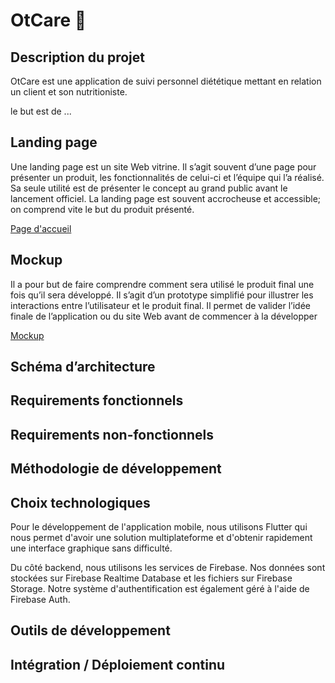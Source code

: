 # OtCare 🥕

## Description du projet

OtCare est une application de suivi personnel diététique mettant en relation un client et son nutritioniste.

le but est de ...

## Landing page

Une landing page est un site Web vitrine. Il s’agit souvent d’une page pour présenter un produit, les fonctionnalités de celui-ci et l’équipe qui l’a réalisé. Sa seule utilité est de présenter le concept au grand public avant le lancement officiel. La landing page est souvent accrocheuse et accessible; on comprend vite le but du produit présenté.

[Page d'accueil](https://github.com/PDG-NUTRI)

## Mockup

Il a pour but de faire comprendre comment sera utilisé le produit final une fois qu’il sera développé. Il s’agit d’un prototype simplifié pour illustrer les interactions entre l’utilisateur et le produit final. Il permet de valider l’idée finale de l’application ou du site Web avant de commencer à la développer

[Mockup](https://www.figma.com/file/0gbE9gDHY1h7Hnc1fviPDz/PDG-Nutri?node-id=0%3A1)

## Schéma d’architecture

## Requirements fonctionnels

## Requirements non-fonctionnels

## Méthodologie de développement

## Choix technologiques
Pour le développement de l'application mobile, nous utilisons Flutter qui nous permet d'avoir une solution multiplateforme et d'obtenir rapidement une interface graphique sans difficulté.

Du côté backend, nous utilisons les services de Firebase. Nos données sont stockées sur Firebase Realtime Database et les fichiers sur Firebase Storage. Notre système d'authentification est également géré à l'aide de Firebase Auth.
## Outils de développement

## Intégration / Déploiement continu
